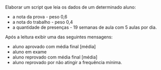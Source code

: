 Elaborar um script que leia os dados de um determinado aluno:
- a nota da prova - peso 0,6
- a nota do trabalho - peso 0,4
- a quantidade de presenças - 19 semanas de aula com 5 aulas por dia.

Após a leitura exibir uma das seguintes mensagens:
- aluno aprovado com média final [média]
- aluno em exame
- aluno reprovado com média final [média]
- aluno reprovado por não atingir a frequência mínima.
